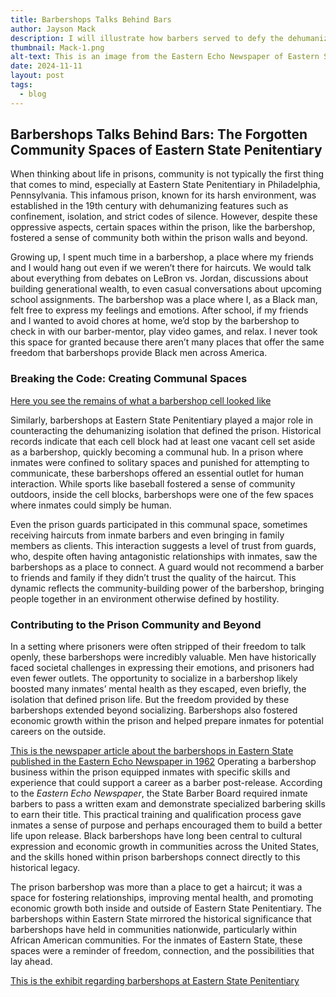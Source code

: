 ```yaml
---
title: Barbershops Talks Behind Bars
author: Jayson Mack
description: I will illustrate how barbers served to defy the dehumanizing standards of Eastern State Penitentiary
thumbnail: Mack-1.png
alt-text: This is an image from the Eastern Echo Newspaper of Eastern State Penitentiary
date: 2024-11-11
layout: post
tags:
  - blog
---
```


## Barbershops Talks Behind Bars: The Forgotten Community Spaces of Eastern State Penitentiary

When thinking about life in prisons, community is not typically the first thing that comes to mind, especially at Eastern State Penitentiary in Philadelphia, Pennsylvania. This infamous prison, known for its harsh environment, was established in the 19th century with dehumanizing features such as confinement, isolation, and strict codes of silence. However, despite these oppressive aspects, certain spaces within the prison, like the barbershop, fostered a sense of community both within the prison walls and beyond.

Growing up, I spent much time in a barbershop, a place where my friends and I would hang out even if we weren’t there for haircuts. We would talk about everything from debates on LeBron vs. Jordan, discussions about building generational wealth, to even casual conversations about upcoming school assignments. The barbershop was a place where I, as a Black man, felt free to express my feelings and emotions. After school, if my friends and I wanted to avoid chores at home, we’d stop by the barbershop to check in with our barber-mentor, play video games, and relax. I never took this space for granted because there aren’t many places that offer the same freedom that barbershops provide Black men across America.

### Breaking the Code: Creating Communal Spaces

[Here you see the remains of what a barbershop cell looked like](/assets/img/Mack-2.png)


Similarly, barbershops at Eastern State Penitentiary played a major role in counteracting the dehumanizing isolation that defined the prison. Historical records indicate that each cell block had at least one vacant cell set aside as a barbershop, quickly becoming a communal hub. In a prison where inmates were confined to solitary spaces and punished for attempting to communicate, these barbershops offered an essential outlet for human interaction. While sports like baseball fostered a sense of community outdoors, inside the cell blocks, barbershops were one of the few spaces where inmates could simply be human.

Even the prison guards participated in this communal space, sometimes receiving haircuts from inmate barbers and even bringing in family members as clients. This interaction suggests a level of trust from guards, who, despite often having antagonistic relationships with inmates, saw the barbershops as a place to connect. A guard would not recommend a barber to friends and family if they didn’t trust the quality of the haircut. This dynamic reflects the community-building power of the barbershop, bringing people together in an environment otherwise defined by hostility.

### Contributing to the Prison Community and Beyond

In a setting where prisoners were often stripped of their freedom to talk openly, these barbershops were incredibly valuable. Men have historically faced societal challenges in expressing their emotions, and prisoners had even fewer outlets. The opportunity to socialize in a barbershop likely boosted many inmates’ mental health as they escaped, even briefly, the isolation that defined prison life. But the freedom provided by these barbershops extended beyond socializing. Barbershops also fostered economic growth within the prison and helped prepare inmates for potential careers on the outside.

[This is the newspaper article about the barbershops in Eastern State published in the Eastern Echo Newspaper in 1962](/assets/img/Mack-1.png)
Operating a barbershop business within the prison equipped inmates with specific skills and experience that could support a career as a barber post-release. According to the *Eastern Echo Newspaper*, the State Barber Board required inmate barbers to pass a written exam and demonstrate specialized barbering skills to earn their title. This practical training and qualification process gave inmates a sense of purpose and perhaps encouraged them to build a better life upon release. Black barbershops have long been central to cultural expression and economic growth in communities across the United States, and the skills honed within prison barbershops connect directly to this historical legacy.

The prison barbershop was more than a place to get a haircut; it was a space for fostering relationships, improving mental health, and promoting economic growth both inside and outside of Eastern State Penitentiary. The barbershops within Eastern State mirrored the historical significance that barbershops have held in communities nationwide, particularly within African American communities. For the inmates of Eastern State, these spaces were a reminder of freedom, connection, and the possibilities that lay ahead.

[This is the exhibit regarding barbershops at Eastern State Penitentiary](/assets/img/Mack-3.jpg)

